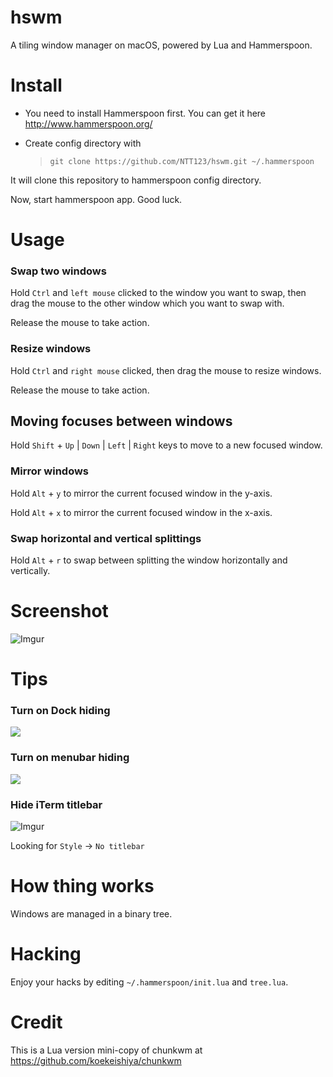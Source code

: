 # hswm
A tiling window manager on macOS,  powered by Lua and Hammerspoon.


# Install

- You need to install Hammerspoon first. You can get it here http://www.hammerspoon.org/

- Create config directory with

  > `git clone https://github.com/NTT123/hswm.git ~/.hammerspoon`

It will clone this repository to hammerspoon config directory.

Now, start hammerspoon app. Good luck.

# Usage

### Swap two windows
Hold `Ctrl` and `left mouse` clicked to the window you want to swap, then drag the mouse to the other window which you want to swap with.

Release the mouse to take action.

### Resize windows

Hold `Ctrl` and `right mouse` clicked, then drag the mouse to resize windows.

Release the mouse to take action.

## Moving focuses between windows

Hold `Shift` +  `Up` | `Down` | `Left` | `Right` keys to move to a new focused window.

### Mirror windows

Hold `Alt` + `y` to mirror the current focused window in the y-axis.

Hold `Alt` + `x` to mirror the current focused window in the x-axis.

### Swap horizontal and vertical splittings

Hold `Alt` + `r` to swap between splitting the window horizontally and vertically.

# Screenshot

![Imgur](https://i.imgur.com/DDvKkGt.png)

# Tips

### Turn on Dock hiding

![](https://i.imgur.com/G6bibkm.png)

### Turn on menubar hiding

![](https://i.imgur.com/BknMXV0.png)

### Hide iTerm titlebar

![Imgur](https://i.imgur.com/JhoUVFP.png)

Looking for `Style` -> `No titlebar`

# How thing works

Windows are managed in a binary tree.

# Hacking

Enjoy your hacks by editing `~/.hammerspoon/init.lua` and `tree.lua`.


# Credit

This is a Lua version mini-copy of chunkwm at https://github.com/koekeishiya/chunkwm

